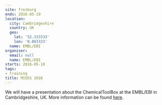 ```yaml
---
site: freiburg
ends: 2016-05-19
location:
  city: Cambridgeshire
  country: UK
  geo:
    lat: '52.333333'
    lon: '0.083333'
  name: EMBL/EBI
organiser:
  email: null
  name: EMBL/EBI
starts: 2016-05-18
tags:
- training
title: MIOSS 2016
---
```


We will have a presentation about the ChemicalToolBox at the EMBL/EBI in Cambridgeshire, UK. More information can be found [here](http://www.openphactsfoundation.org/mioss-2016/).
